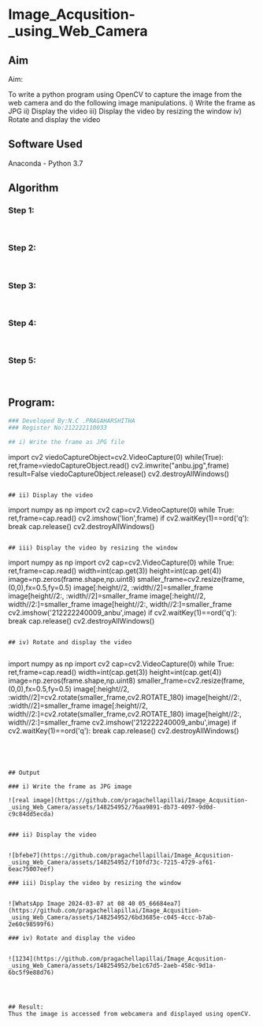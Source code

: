 # Image_Acqusition-_using_Web_Camera
## Aim
 
Aim:
 
To write a python program using OpenCV to capture the image from the web camera and do the following image manipulations.
i) Write the frame as JPG 
ii) Display the video 
iii) Display the video by resizing the window
iv) Rotate and display the video

## Software Used
Anaconda - Python 3.7
## Algorithm
### Step 1:
<br>

### Step 2:
<br>

### Step 3:
<br>

### Step 4:
<br>

### Step 5:
<br>

## Program:
``` Python
### Developed By:N.C .PRAGAHARSHITHA
### Register No:212222110033

## i) Write the frame as JPG file

```
import cv2
viedoCaptureObject=cv2.VideoCapture(0)
while(True):
    ret,frame=viedoCaptureObject.read()
    cv2.imwrite("anbu.jpg",frame)
    result=False
viedoCaptureObject.release()
cv2.destroyAllWindows()
```

## ii) Display the video
```
import numpy as np
import cv2
cap=cv2.VideoCapture(0)
while True:
    ret,frame=cap.read()
    cv2.imshow('lion',frame)
    if cv2.waitKey(1)==ord('q'):
        break
cap.release()
cv2.destroyAllWindows()
```

## iii) Display the video by resizing the window
```
import numpy as np
import cv2
cap=cv2.VideoCapture(0)
while True:
    ret,frame=cap.read()
    width=int(cap.get(3))
    height=int(cap.get(4))
    image=np.zeros(frame.shape,np.uint8)
    smaller_frame=cv2.resize(frame,(0,0),fx=0.5,fy=0.5)
    image[:height//2, :width//2]=smaller_frame
    image[height//2:, :width//2]=smaller_frame
    image[:height//2, width//2:]=smaller_frame
    image[height//2:, width//2:]=smaller_frame
    cv2.imshow('212222240009_anbu',image)
    if cv2.waitKey(1)==ord('q'):
        break
cap.release()
cv2.destroyAllWindows()
```

## iv) Rotate and display the video


```
import numpy as np
import cv2
cap=cv2.VideoCapture(0)
while True:
    ret,frame=cap.read()
    width=int(cap.get(3))
    height=int(cap.get(4))
    image=np.zeros(frame.shape,np.uint8)
    smaller_frame=cv2.resize(frame,(0,0),fx=0.5,fy=0.5)
    image[:height//2, :width//2]=cv2.rotate(smaller_frame,cv2.ROTATE_180)
    image[height//2:, :width//2]=smaller_frame
    image[:height//2, width//2:]=cv2.rotate(smaller_frame,cv2.ROTATE_180)
    image[height//2:, width//2:]=smaller_frame
    cv2.imshow('212222240009_anbu',image)
    if cv2.waitKey(1)==ord('q'):
        break
cap.release()
cv2.destroyAllWindows()
```




## Output

### i) Write the frame as JPG image

![real image](https://github.com/pragachellapillai/Image_Acqusition-_using_Web_Camera/assets/148254952/76aa9891-db73-4097-9d0d-c9c84dd5ecda)


### ii) Display the video


![bfebe7](https://github.com/pragachellapillai/Image_Acqusition-_using_Web_Camera/assets/148254952/f10fd73c-7215-4729-af61-6eac75007eef)

### iii) Display the video by resizing the window


![WhatsApp Image 2024-03-07 at 08 40 05_66684ea7](https://github.com/pragachellapillai/Image_Acqusition-_using_Web_Camera/assets/148254952/6bd3685e-c045-4ccc-b7ab-2e60c98599f6)

### iv) Rotate and display the video


![1234](https://github.com/pragachellapillai/Image_Acqusition-_using_Web_Camera/assets/148254952/be1c67d5-2aeb-458c-9d1a-6bc5f9e88d76)




## Result:
Thus the image is accessed from webcamera and displayed using openCV.
